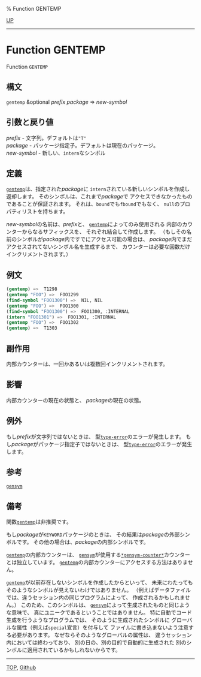 % Function GENTEMP

[UP](10.2.html)  

---

# Function **GENTEMP**


Function `GENTEMP`


## 構文

`gentemp` &optional *prefix* *package* => *new-symbol*


## 引数と戻り値

*prefix* - 文字列。デフォルトは`"T"`  
*package* - パッケージ指定子。デフォルトは現在のパッケージ。  
*new-symbol* - 新しい、`intern`なシンボル


## 定義

[`gentemp`](10.2.gentemp.html)は、指定された*package*に
`intern`されている新しいシンボルを作成し返却します。
そのシンボルは、これまで*package*で
アクセスできなかったものであることが保証されます。
それは、`bound`でも`fbound`でもなく、
`null`のプロパティリストを持ちます。

*new-symbol*の名前は、*prefix*と、
[`gentemp`](10.2.gentemp.html)によってのみ使用される
内部のカウンターからなるサフィックスを、
それぞれ結合して作成します。
（もしその名前のシンボルが*package*内ですでにアクセス可能の場合は、
*package*内でまだアクセスされてないシンボル名を生成するまで、
カウンターは必要な回数だけインクリメントされます。）


## 例文

```lisp
(gentemp) =>  T1298
(gentemp "FOO") =>  FOO1299
(find-symbol "FOO1300") =>  NIL, NIL
(gentemp "FOO") =>  FOO1300
(find-symbol "FOO1300") =>  FOO1300, :INTERNAL
(intern "FOO1301") =>  FOO1301, :INTERNAL
(gentemp "FOO") =>  FOO1302
(gentemp) =>  T1303
```


## 副作用

内部カウンターは、一回かあるいは複数回インクリメントされます。


## 影響

内部カウンターの現在の状態と、
*package*の現在の状態。


## 例外

もし*prefix*が文字列ではないときは、
型[`type-error`](4.4.type-error.html)のエラーが発生します。
もし*package*がパッケージ指定子ではないときは、
型[`type-error`](4.4.type-error.html)のエラーが発生します。


## 参考

[`gensym`](10.2.gensym.html)


## 備考

関数[`gentemp`](10.2.gentemp.html)は非推奨です。

もし*package*が`KEYWORD`パッケージのときは、
その結果は*package*の外部シンボルです。
その他の場合は、*package*の内部シンボルです。

[`gentemp`](10.2.gentemp.html)の内部カウンターは、
[`gensym`](10.2.gensym.html)が使用する[`*gensym-counter*`](10.2.gensym-counter.html)カウンターとは独立しています。
[`gentemp`](10.2.gentemp.html)の内部カウンターにアクセスする方法はありません。

[`gentemp`](10.2.gentemp.html)が以前存在しないシンボルを作成したからといって、
未来にわたってもそのようなシンボルが見えないわけではありません。
（例えばデータファイルでは、違うセッション内の同じプログラムによって、
作成されるかもしれません。）
このため、このシンボルは、
[`gensym`](10.2.gensym.html)によって生成されたものと同じような意味で、
真にユニークであるということではありません。
特に自動でコード生成を行うようなプログラムでは、
そのように生成されたシンボルに
グローバルな属性（例えば`special`宣言）を付与して
ファイルに書き込まないよう注意する必要があります。
なぜならそのようなグローバルの属性は、
違うセッション内においては終わっており、
別の日の、別の目的で自動的に生成された
別のシンボルに適用されているかもしれないからです。


---
[TOP](index.html),  [Github](https://github.com/nptcl/npt-japanese)

